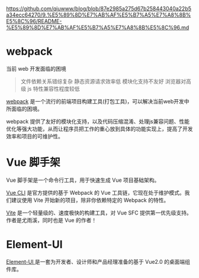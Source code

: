 https://github.com/qiuwww/blog/blob/87e2985a275d67b258443040a22b5a34ecc64270/9.%E5%89%8D%E7%AB%AF%E5%B7%A5%E7%A8%8B%E5%8C%96/README-%E5%89%8D%E7%AB%AF%E5%B7%A5%E7%A8%8B%E5%8C%96.md


# webpack

当前 web 开发面临的困境
> 文件依赖关系错综复杂
> 静态资源请求效率低
> 模块化支持不友好
> 浏览器对高级 js 特性兼容性程度较低

[webpack](https://www.webpackjs.com/) 是一个流行的前端项目构建工具(打包工具)，可以解决当前web开发中所面临的困境。

webpack 提供了友好的模块化支持，以及代码压缩混淆、处理js兼容问题、性能优化等强大功能，从而让程序员把工作的重心放到具体的功能实现上，提高了开发效率和项目的可维护性。


# Vue 脚手架

Vue 脚手架是一个命令行工具，用于快速生成 Vue 项目基础架构。

[Vue CLI](https://cli.vuejs.org/zh/) 是官方提供的基于 Webpack 的 Vue 工具链，它现在处于维护模式。我们建议使用 Vite 开始新的项目，除非你依赖特定的 Webpack 的特性。

[Vite](https://cn.vitejs.dev/) 是一个轻量级的、速度极快的构建工具，对 Vue SFC 提供第一优先级支持。作者是尤雨溪，同时也是 Vue 的作者！


# Element-UI 

[Element-UI ](https://element.eleme.cn/#/zh-CN)是一套为开发者、设计师和产品经理准备的基于 Vue2.0 的桌面端组件库。
